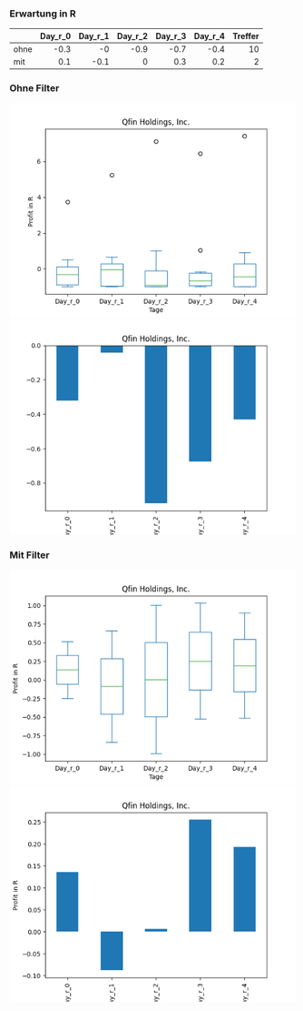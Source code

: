 ### Erwartung in R
|      |   Day_r_0 |   Day_r_1 |   Day_r_2 |   Day_r_3 |   Day_r_4 |   Treffer |
|:-----|----------:|----------:|----------:|----------:|----------:|----------:|
| ohne |      -0.3 |      -0   |      -0.9 |      -0.7 |      -0.4 |        10 |
| mit  |       0.1 |      -0.1 |       0   |       0.3 |       0.2 |         2 |

### Ohne Filter
![image info](./data/QFIN_box_all.png)
![image info](./data/QFIN_median_all.png)

### Mit Filter
![image info](./data/QFIN_box_filtered.png)
![image info](./data/QFIN_median_filtered.png)